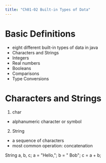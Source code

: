 ```yaml
---
title: "Ch01-02 Built-in Types of Data"
---
```


# Basic Definitions
- eight different built-in types of data in java
- Characters and Strings
- Integers
- Real numbers
- Booleans
- Comparisons
- Type Conversions

# Characters and Strings
1. char
  - alphanumeric character or symbol
    
2. String
  - a sequence of characters
  - most common operation: concatenation

  String a, b, c;
  a = "Hello,";
  b = " Bob";
  c = a + b;

